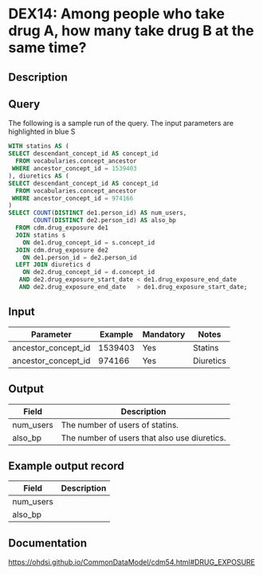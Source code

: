 <!---
Group:drug exposure
Name:DEX14 Among people who take drug A, how many take drug B at the same time?
Author: Alberto Labarga
CDM Version: 5.4
-->

# DEX14: Among people who take drug A, how many take drug B at the same time?

## Description


## Query
The following is a sample run of the query. The input parameters are highlighted in  blue  S

```sql
WITH statins AS (
SELECT descendant_concept_id AS concept_id
  FROM vocabularies.concept_ancestor
 WHERE ancestor_concept_id = 1539403
), diuretics AS (
SELECT descendant_concept_id AS concept_id
  FROM vocabularies.concept_ancestor
 WHERE ancestor_concept_id = 974166
)
SELECT COUNT(DISTINCT de1.person_id) AS num_users,
       COUNT(DISTINCT de2.person_id) AS also_bp
  FROM cdm.drug_exposure de1
  JOIN statins s
    ON de1.drug_concept_id = s.concept_id
  JOIN cdm.drug_exposure de2
    ON de1.person_id = de2.person_id
  LEFT JOIN diuretics d
    ON de2.drug_concept_id = d.concept_id
   AND de2.drug_exposure_start_date < de1.drug_exposure_end_date
   AND de2.drug_exposure_end_date   > de1.drug_exposure_start_date;
```

## Input

|  Parameter |  Example |  Mandatory |  Notes |
| --- | --- | --- | --- |
| ancestor_concept_id | 1539403 | Yes | Statins |
| ancestor_concept_id | 974166 | Yes | Diuretics |

## Output

|  Field |  Description |
| --- | --- |
| num_users | The number of users of statins. |
| also_bp | The number of users that also use diuretics. |

## Example output record

|  Field |  Description |
| --- | --- |
| num_users |   |
| also_bp |   |

## Documentation
https://ohdsi.github.io/CommonDataModel/cdm54.html#DRUG_EXPOSURE

